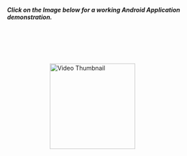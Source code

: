 <b><i>Click on the Image below for a working Android Application demonstration.</i></b>

<a href="https://drive.google.com/file/d/1GiqLKXa-xj4eDFexkAM0V_PtjaqIbOPB/view?usp=drive_link">
  <img src="https://drive.google.com/uc?export=view&id=1rEk2sE1ry4SYhsgEelfJXXYpg0-5oLnI" alt="Video Thumbnail" style="width:200px; display: block; margin: 100px 100px 100px 100px;">
</a>
